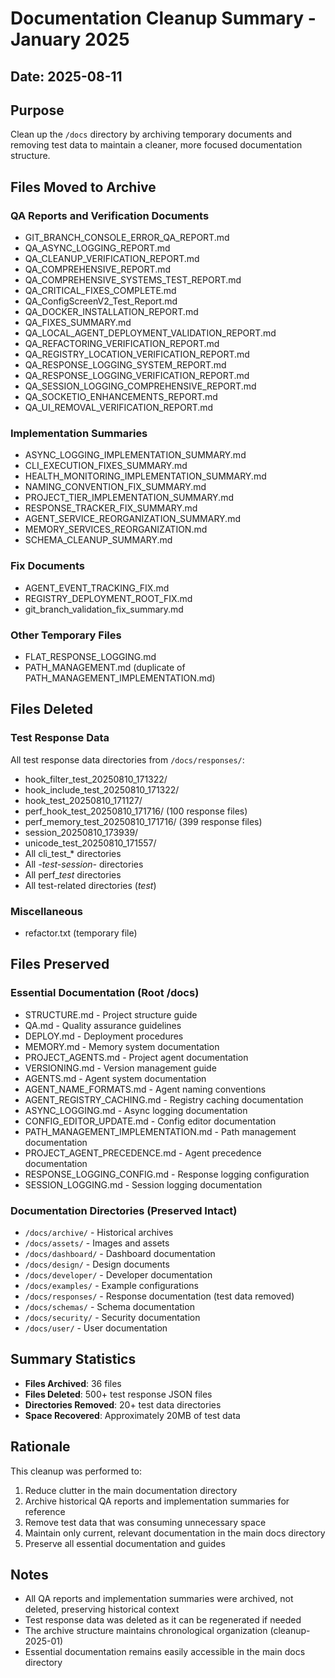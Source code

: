 # Documentation Cleanup Summary - January 2025

## Date: 2025-08-11

## Purpose
Clean up the `/docs` directory by archiving temporary documents and removing test data to maintain a cleaner, more focused documentation structure.

## Files Moved to Archive

### QA Reports and Verification Documents
- GIT_BRANCH_CONSOLE_ERROR_QA_REPORT.md
- QA_ASYNC_LOGGING_REPORT.md
- QA_CLEANUP_VERIFICATION_REPORT.md
- QA_COMPREHENSIVE_REPORT.md
- QA_COMPREHENSIVE_SYSTEMS_TEST_REPORT.md
- QA_CRITICAL_FIXES_COMPLETE.md
- QA_ConfigScreenV2_Test_Report.md
- QA_DOCKER_INSTALLATION_REPORT.md
- QA_FIXES_SUMMARY.md
- QA_LOCAL_AGENT_DEPLOYMENT_VALIDATION_REPORT.md
- QA_REFACTORING_VERIFICATION_REPORT.md
- QA_REGISTRY_LOCATION_VERIFICATION_REPORT.md
- QA_RESPONSE_LOGGING_SYSTEM_REPORT.md
- QA_RESPONSE_LOGGING_VERIFICATION_REPORT.md
- QA_SESSION_LOGGING_COMPREHENSIVE_REPORT.md
- QA_SOCKETIO_ENHANCEMENTS_REPORT.md
- QA_UI_REMOVAL_VERIFICATION_REPORT.md

### Implementation Summaries
- ASYNC_LOGGING_IMPLEMENTATION_SUMMARY.md
- CLI_EXECUTION_FIXES_SUMMARY.md
- HEALTH_MONITORING_IMPLEMENTATION_SUMMARY.md
- NAMING_CONVENTION_FIX_SUMMARY.md
- PROJECT_TIER_IMPLEMENTATION_SUMMARY.md
- RESPONSE_TRACKER_FIX_SUMMARY.md
- AGENT_SERVICE_REORGANIZATION_SUMMARY.md
- MEMORY_SERVICES_REORGANIZATION.md
- SCHEMA_CLEANUP_SUMMARY.md

### Fix Documents
- AGENT_EVENT_TRACKING_FIX.md
- REGISTRY_DEPLOYMENT_ROOT_FIX.md
- git_branch_validation_fix_summary.md

### Other Temporary Files
- FLAT_RESPONSE_LOGGING.md
- PATH_MANAGEMENT.md (duplicate of PATH_MANAGEMENT_IMPLEMENTATION.md)

## Files Deleted

### Test Response Data
All test response data directories from `/docs/responses/`:
- hook_filter_test_20250810_171322/
- hook_include_test_20250810_171322/
- hook_test_20250810_171127/
- perf_hook_test_20250810_171716/ (100 response files)
- perf_memory_test_20250810_171716/ (399 response files)
- session_20250810_173939/
- unicode_test_20250810_171557/
- All cli_test_* directories
- All *-test-session-* directories
- All perf_*_test_* directories
- All test-related directories (*test*)

### Miscellaneous
- refactor.txt (temporary file)

## Files Preserved

### Essential Documentation (Root /docs)
- STRUCTURE.md - Project structure guide
- QA.md - Quality assurance guidelines
- DEPLOY.md - Deployment procedures
- MEMORY.md - Memory system documentation
- PROJECT_AGENTS.md - Project agent documentation
- VERSIONING.md - Version management guide
- AGENTS.md - Agent system documentation
- AGENT_NAME_FORMATS.md - Agent naming conventions
- AGENT_REGISTRY_CACHING.md - Registry caching documentation
- ASYNC_LOGGING.md - Async logging documentation
- CONFIG_EDITOR_UPDATE.md - Config editor documentation
- PATH_MANAGEMENT_IMPLEMENTATION.md - Path management documentation
- PROJECT_AGENT_PRECEDENCE.md - Agent precedence documentation
- RESPONSE_LOGGING_CONFIG.md - Response logging configuration
- SESSION_LOGGING.md - Session logging documentation

### Documentation Directories (Preserved Intact)
- `/docs/archive/` - Historical archives
- `/docs/assets/` - Images and assets
- `/docs/dashboard/` - Dashboard documentation
- `/docs/design/` - Design documents
- `/docs/developer/` - Developer documentation
- `/docs/examples/` - Example configurations
- `/docs/responses/` - Response documentation (test data removed)
- `/docs/schemas/` - Schema documentation
- `/docs/security/` - Security documentation
- `/docs/user/` - User documentation

## Summary Statistics

- **Files Archived**: 36 files
- **Files Deleted**: 500+ test response JSON files
- **Directories Removed**: 20+ test data directories
- **Space Recovered**: Approximately 20MB of test data

## Rationale

This cleanup was performed to:
1. Reduce clutter in the main documentation directory
2. Archive historical QA reports and implementation summaries for reference
3. Remove test data that was consuming unnecessary space
4. Maintain only current, relevant documentation in the main docs directory
5. Preserve all essential documentation and guides

## Notes

- All QA reports and implementation summaries were archived, not deleted, preserving historical context
- Test response data was deleted as it can be regenerated if needed
- The archive structure maintains chronological organization (cleanup-2025-01)
- Essential documentation remains easily accessible in the main docs directory